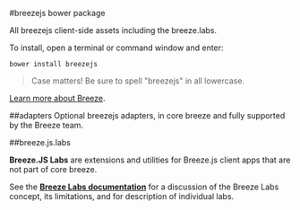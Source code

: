 #breezejs bower package

All breezejs client-side assets including the breeze.labs. 

To install, open a terminal or command window and enter:

`bower install breezejs`

>Case matters! Be sure to spell "breezejs" in all lowercase.

[Learn more about Breeze](http://www.breezejs.com/). 

##adapters
Optional breezejs adapters, in core breeze and fully supported by the Breeze team.

##breeze.js.labs

**Breeze.JS Labs** are extensions and utilities for Breeze.js client apps that are not part of core breeze.

See the [**Breeze Labs documentation**](http://www.breezejs.com/documentation/what-are-breeze-labs) for a discussion of the Breeze Labs concept, its limitations, and for description of individual labs.

